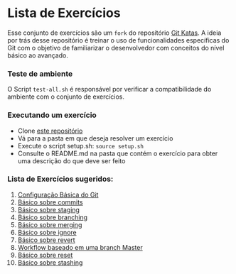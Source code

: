 # Lista de Exercícios

Esse conjunto de exercícios são um `fork` do reposítório [Git
Katas](https://github.com/eficode-academy/git-katas). A ideia por trás desse
repositório é treinar o uso de funcionalidades específicas do Git com o
objetivo de familiarizar o desenvolvedor com conceitos do nível básico ao
avançado.

### Teste de ambiente

O Script `test-all.sh` é responsável por verificar a compatibilidade do
ambiente com o conjunto de exercícios.

### Executando um exercício
* Clone [este repositório](https://github.com/ai2-education-fiep-turma-3/git-katas)
* Vá para a pasta em que deseja resolver um exercício
* Execute o script setup.sh: `source setup.sh`
* Consulte o README.md na pasta que contém o exercício para obter uma descrição do que deve ser feito


### Lista de Exercícios sugeridos:

1. [Configuração Básica do
   Git](https://github.com/ai2-education-fiep-turma-3/git-katas/tree/master/configure-git)
1. [Básico sobre commits](https://github.com/ai2-education-fiep-turma-3/git-katas/tree/master/basic-commits)
1. [Básico sobre
   staging](https://github.com/ai2-education-fiep-turma-3/git-katas/tree/master/basic-staging)
1. [Básico sobre branching](https://github.com/ai2-education-fiep-turma-3/git-katas/blob/master/basic-branching)
1. [Básico sobre merging](https://github.com/ai2-education-fiep-turma-3/git-katas/blob/master/ff-merge)
1. [Básico sobre ignore](https://github.com/ai2-education-fiep-turma-3/git-katas/tree/master/ignore)
1. [Básico sobre
   revert](https://github.com/ai2-education-fiep-turma-3/git-katas/tree/master/basic-revert)
1. [Workflow baseado em uma branch Master](https://github.com/ai2-education-fiep-turma-3/git-katas/tree/master/master-based-workflow)
1. [Básico sobre reset](https://github.com/ai2-education-fiep-turma-3/git-katas/blob/master/reset/)
1. [Básico sobre stashing](https://github.com/ai2-education-fiep-turma-3/git-katas/blob/master/basic-stashing)



